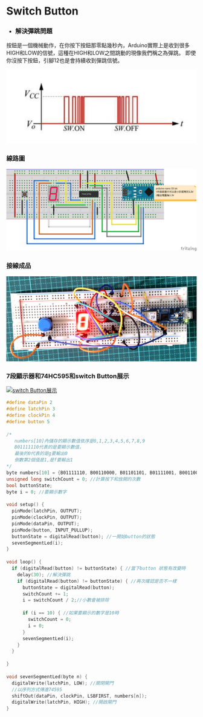 # Switch Button

- ### 解決彈跳問題
按鈕是一個機械動作，在你按下按鈕那零點幾秒內，Arduino實際上是收到很多HIGH和LOW的信號，這種在HIGH和LOW之間跳動的現像我們稱之為彈跳。
即使你沒按下按鈕，引腳12也是會持續收到彈跳信號。

![](button03.png)

### 線路圖
![](SwitchButton_bb.png)

### 接線成品
![](button04.jpg)

### 7段顯示器和74HC595和switch Button展示
[![switch Button展示](https://img.youtube.com/vi/JmcEfhzedUQ/1.jpg)](https://youtu.be/JmcEfhzedUQ)

```C++
#define dataPin 2
#define latchPin 3
#define clockPin 4
#define button 5

/*
   numbers[10]內儲存的顯示數值依序是0,1,2,3,4,5,6,7,8,9
   B01111110代表的是要顯示數值，
   最後的0代表的是g要輸出0
   倒數第2個值是1,是f要輸出1
*/
byte numbers[10] = {B01111110, B00110000, B01101101, B01111001, B00110011, B01011011, B01011111, B01110000, B01111111, B01111011};
unsigned long switchCount = 0; //計算按下和放開的次數
bool buttonState;
byte i = 0; //要顯示數字

void setup() {
  pinMode(latchPin, OUTPUT);
  pinMode(clockPin, OUTPUT);
  pinMode(dataPin, OUTPUT);
  pinMode(button, INPUT_PULLUP);
  buttonState = digitalRead(button); //一開始button的狀態
  sevenSegmentLed(i);
}

void loop() {
  if (digitalRead(button) != buttonState) { //當下button 狀態有改變時
    delay(30); //解決彈跳
    if (digitalRead(button) != buttonState) { //再次確認是否不一樣
      buttonState = digitalRead(button);
      switchCount += 1;
      i = switchCount / 2;//小數會被排除
      
      if (i == 10) { //如果要顯示的數字是10時
        switchCount = 0;
        i = 0;
      }
      sevenSegmentLed(i);
    }
  }

}

void sevenSegmentLed(byte n) {
  digitalWrite(latchPin, LOW); //關閉閘門
  //以序列方式傳進74595
  shiftOut(dataPin, clockPin, LSBFIRST, numbers[n]);
  digitalWrite(latchPin, HIGH); //開啟閘門
}

```

